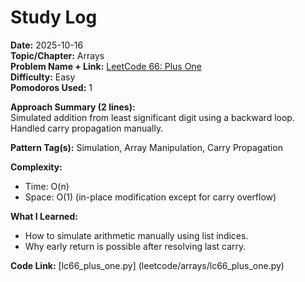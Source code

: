 # Study Log

**Date:** 2025-10-16  
**Topic/Chapter:** Arrays  
**Problem Name + Link:** [LeetCode 66: Plus One](https://leetcode.com/problems/plus-one/)  
**Difficulty:** Easy  
**Pomodoros Used:** 1  

**Approach Summary (2 lines):**  
Simulated addition from least significant digit using a backward loop. Handled carry propagation manually.  

**Pattern Tag(s):** Simulation, Array Manipulation, Carry Propagation  

**Complexity:**  
- Time: O(n)  
- Space: O(1) (in-place modification except for carry overflow)  

**What I Learned:**  
- How to simulate arithmetic manually using list indices.  
- Why early return is possible after resolving last carry.  

**Code Link:** [lc66_plus_one.py] (leetcode/arrays/lc66_plus_one.py)
